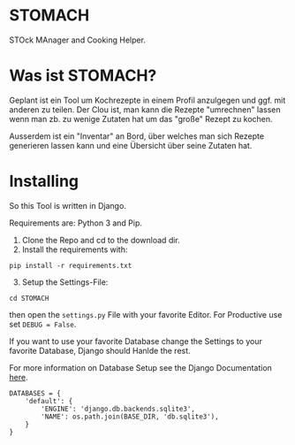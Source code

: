 # STOMACH
STOck MAnager and Cooking Helper.

# Was ist STOMACH?
Geplant ist ein Tool um Kochrezepte in einem Profil anzulgegen und ggf. mit anderen zu teilen.
Der Clou ist, man kann die Rezepte "umrechnen" lassen wenn man zb. zu wenige Zutaten hat um das "große" Rezept zu
kochen.

Ausserdem ist ein "Inventar" an Bord, über welches man sich Rezepte generieren lassen kann und eine Übersicht über seine Zutaten hat.

# Installing
So this Tool is written in Django.

Requirements are: Python 3 and Pip.

1. Clone the Repo and cd to the download dir.
2. Install the requirements with:

```pip install -r requirements.txt```

3. Setup the Settings-File:

```cd STOMACH```

then open the ```settings.py``` File with your favorite Editor.
For Productive use set ```DEBUG = False```.

If you want to use your favorite Database change the Settings to your favorite Database, Django should Hanlde the rest.

For more information on Database Setup see the Django Documentation <a href="https://docs.djangoproject.com/en/1.11/ref/settings/">here</a>.
```
DATABASES = {
    'default': {
        'ENGINE': 'django.db.backends.sqlite3',
        'NAME': os.path.join(BASE_DIR, 'db.sqlite3'),
    }
}
```